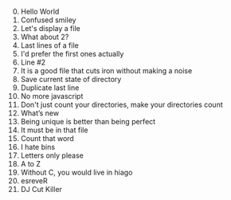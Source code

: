 0. Hello World
1. Confused smiley
2. Let's display a file
3. What about 2? 
4. Last lines of a file
5. I'd prefer the first ones actually
6. Line #2 
7. It is a good file that cuts iron without making a noise
8. Save current state of directory
9. Duplicate last line 
10. No more javascript
11. Don't just count your directories, make your directories count
12. What’s new
13. Being unique is better than being perfect 
14. It must be in that file 
15. Count that word
17. I hate bins
18. Letters only please
19. A to Z
20. Without C, you would live in hiago
21. esreveR
22. DJ Cut Killer
